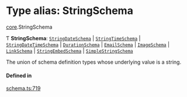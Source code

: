 # Type alias: StringSchema

[core](../modules/core.md).StringSchema

Ƭ **StringSchema**: [`StringDateSchema`](../interfaces/core.StringDateSchema.md) \| [`StringTimeSchema`](../interfaces/core.StringTimeSchema.md) \| [`StringDateTimeSchema`](../interfaces/core.StringDateTimeSchema.md) \| [`DurationSchema`](../interfaces/core.DurationSchema.md) \| [`EmailSchema`](../interfaces/core.EmailSchema.md) \| [`ImageSchema`](../interfaces/core.ImageSchema.md) \| [`LinkSchema`](../interfaces/core.LinkSchema.md) \| [`StringEmbedSchema`](../interfaces/core.StringEmbedSchema.md) \| [`SimpleStringSchema`](../interfaces/core.SimpleStringSchema.md)

The union of schema definition types whose underlying value is a string.

#### Defined in

[schema.ts:719](https://github.com/coda/packs-sdk/blob/main/schema.ts#L719)

